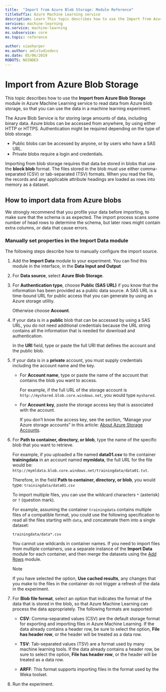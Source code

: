 ```yaml
---
title:  "Import from Azure Blob Storage: Module Reference"
titleSuffix: Azure Machine Learning service
description: Learn This topic describes how to use the Import from Azure Blob Storage module in Azure Machine Learning service to read data from Azure blob storage, so that you can use the data in a machine learning experiment.
services: machine-learning
ms.service: machine-learning
ms.subservice: core
ms.topic: reference

author: xiaoharper
ms.author: amlstudiodocs
ms.date: 05/06/2019
ROBOTS: NOINDEX
---
```

# Import from Azure Blob Storage

This topic describes how to use the **Import from Azure Blob Storage** module in Azure Machine Learning service to read data from Azure blob storage, so that you can use the data in a machine learning experiment.  

The Azure Blob Service is for storing large amounts of data, including binary data. Azure blobs can be accessed from anywhere, by using either HTTP or HTTPS. Authentication might be required depending on the type of blob storage. 

- Public blobs can be accessed by anyone, or by users who have a SAS URL.
- Private blobs require a login and credentials.

Importing from blob storage requires that data be stored in blobs that use the **block blob** format. The files stored in the blob must use either comma-separated (CSV) or tab-separated (TSV) formats. When you read the file, the records and any applicable attribute headings are loaded as rows into memory as a dataset.


## How to import data from Azure blobs

We strongly recommend that you profile your data before importing, to make sure that the schema is as expected. The import process scans some number of head rows to determine the schema, but later rows might contain extra columns, or data that cause errors.



### Manually set properties in the Import Data module

The following steps describe how to manually configure the import source.

1. Add the **Import Data** module to your experiment. You can find this module in the interface, in the **Data Input and Output**

2. For **Data source**, select **Azure Blob Storage**.

3. For **Authentication type**, choose **Public (SAS URL)** if you know that the information has been provided as a public data source. A SAS URL is a time-bound URL for public access that you can generate by using an Azure storage utility.

    Otherwise choose **Account**.

4. If your data is in a **public** blob that can be accessed by using a SAS URL, you do not need additional credentials because the URL string contains all the information that is needed for download and authentication.

    In the **URI** field, type or paste the full URI that defines the account and the public blob.



5. If your data is in a **private** account, you must supply credentials including the account name and the key.

    - For **Account name**, type or paste the name of the account that contains the blob you want to access.

        For example, if the full URL of the storage account is `http://myshared.blob.core.windows.net`, you would type `myshared`.

    - For **Account key**, paste the storage access key that is associated with the account.

        If you don’t know the access key, see the section, “Manage your Azure storage accounts” in this article: [About Azure Storage Accounts](https://docs.microsoft.com/azure/storage/storage-create-storage-account).

6. For **Path to container, directory, or blob**, type the name of the specific blob that you want to retrieve.

    For example, if you uploaded a file named **data01.csv** to the container **trainingdata** in an account named **mymldata**, the full URL for the file would be: `http://mymldata.blob.core.windows.net/trainingdata/data01.txt`.

    Therefore, in the field  **Path to container, directory, or blob**, you would type: `trainingdata/data01.csv`

    To import multiple files, you can use the wildcard characters `*` (asterisk) or `?` (question mark).

    For example, assuming the container `trainingdata` contains multiple files of a compatible format, you could use the following specification to read all the files starting with `data`, and concatenate them into a single dataset:

    `trainingdata/data*.csv`

    You cannot use wildcards in container names. If you need to import files from multiple containers, use a separate instance of the **Import Data** module for each container, and then merge the datasets using the [Add Rows](./add-rows.md) module.

    > [!NOTE]
    > If you have selected the option, **Use cached results**, any changes that you make to the files in the container do not trigger a refresh of the data in the experiment.

7. For **Blob file format**, select an option that indicates the format of the data that is stored in the blob, so that Azure Machine Learning can process the data appropriately. The following formats are supported:

    - **CSV**: Comma-separated values (CSV) are the default storage format for exporting and importing files in Azure Machine Learning. If the data already contains a header row, be sure to select the option, **File has header row**, or the header will be treated as a data row.

       

    - **TSV**: Tab-separated values (TSV) are a format used by many machine learning tools. If the data already contains a header row, be sure to select the option, **File has header row**, or the header will be treated as a data row.

       

    - **ARFF**: This format supports importing files in the format used by the Weka toolset. 

   

8. Run the experiment.
